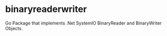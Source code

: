 # binaryreaderwriter
Go Package that implements .Net SystemIO BinaryReader and BinaryWriter Objects.
